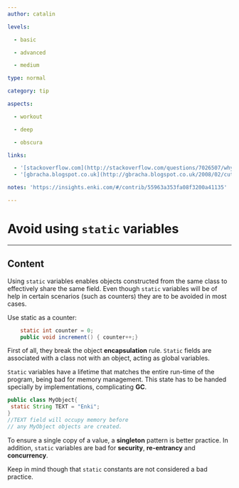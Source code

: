 ```yaml
---
author: catalin

levels:

  - basic

  - advanced

  - medium

type: normal

category: tip

aspects:

  - workout

  - deep

  - obscura

links:

  - '[stackoverflow.com](http://stackoverflow.com/questions/7026507/why-are-static-variables-considered-evil?rq=1){website}'
  - '[gbracha.blogspot.co.uk](http://gbracha.blogspot.co.uk/2008/02/cutting-out-static.html){website}'

notes: 'https://insights.enki.com/#/contrib/55963a353fa08f3200a41135'

---
```


# Avoid using `static` variables

---
## Content

Using `static` variables enables objects constructed from the same class to effectively share the same field. 
Even though `static` variables will be of help in certain scenarios (such as counters) they are to be avoided in most cases.

Use static as a counter:
```java
    static int counter = 0;
    public void increment() { counter++;}

```

First of all, they break the object **encapsulation** rule. `Static` fields are associated with a class not with an object, acting as global variables.

`Static` variables have a lifetime that matches the entire run-time of the program, being bad for memory management. This state has to be handed specially by implementations, complicating **GC**. 

```java
public class MyObject{
 static String TEXT = "Enki";
}
//TEXT field will occupy memory before
// any MyObject objects are created.

```
To ensure a single copy of a value, a **singleton** pattern is better practice.
In addition, `static` variables are bad for **security**, **re-entrancy** and **concurrency**.

Keep in mind though that `static` constants are not considered a bad practice.